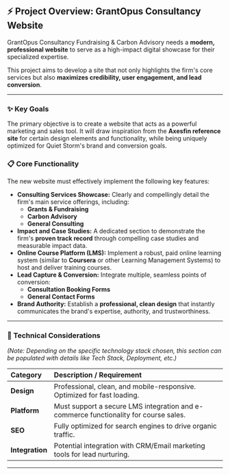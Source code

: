 ## ⚡ Project Overview: GrantOpus Consultancy Website

GrantOpus Consultancy Fundraising & Carbon Advisory needs a **modern, professional website** to serve as a high-impact digital showcase for their specialized expertise.

This project aims to develop a site that not only highlights the firm's core services but also **maximizes credibility, user engagement, and lead conversion**.

---

### ✨ Key Goals

The primary objective is to create a website that acts as a powerful marketing and sales tool. It will draw inspiration from the **Axesfin reference site** for certain design elements and functionality, while being uniquely optimized for Quiet Storm's brand and conversion goals.

### 📋 Core Functionality

The new website must effectively implement the following key features:

* **Consulting Services Showcase:** Clearly and compellingly detail the firm's main service offerings, including:
    * **Grants & Fundraising**
    * **Carbon Advisory**
    * **General Consulting**
* **Impact and Case Studies:** A dedicated section to demonstrate the firm's **proven track record** through compelling case studies and measurable impact data.
* **Online Course Platform (LMS):** Implement a robust, paid online learning system (similar to **Coursera** or other Learning Management Systems) to host and deliver training courses.
* **Lead Capture & Conversion:** Integrate multiple, seamless points of conversion:
    * **Consultation Booking Forms**
    * **General Contact Forms**
* **Brand Authority:** Establish a **professional, clean design** that instantly communicates the brand's expertise, authority, and trustworthiness.

---

### 🚀 Technical Considerations

*(Note: Depending on the specific technology stack chosen, this section can be populated with details like Tech Stack, Deployment, etc.)*

| Category | Description / Requirement |
| :--- | :--- |
| **Design** | Professional, clean, and mobile-responsive. Optimized for fast loading. |
| **Platform** | Must support a secure LMS integration and e-commerce functionality for course sales. |
| **SEO** | Fully optimized for search engines to drive organic traffic. |
| **Integration** | Potential integration with CRM/Email marketing tools for lead nurturing. |

---
